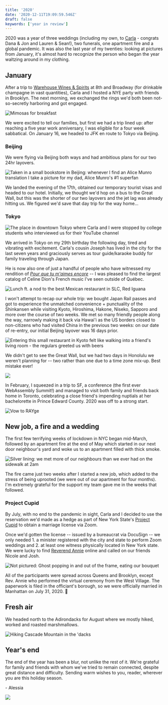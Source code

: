 ```yaml
---
title: '2020'
date: '2020-12-11T19:09:59.546Z'
draft: false
keywords: ['year in review']
---
```


2020 was a year of three weddings (including my own, to [Carla](https://twitter.com/csandersonlaw) - congrats Dana & Jon and Lauren & Sean!), two funerals, one apartment fire and a global pandemic. It was also the last year of my twenties: looking at pictures from January, it's almost hard to recognize the person who began the year waltzing around in my clothing.

## January

After a trip to [Warehouse Wines & Spirits](https://www.warehousewinesandspirits.com/) at 8th and Broadway (for drinkable champagne in vast quantities), Carla and I hosted a NYE party with friends in Brooklyn. The next morning, we exchanged the rings we'd both been not-so-secretly harboring and got engaged.

![Mimosas for breakfast](engagement.jpg)

We were excited to tell our families, but first we had a trip lined up: after reaching a five year work anniversary, I was eligible for a four week sabbatical. On January 16, we headed to JFK en route to Tokyo via Beijing.

### Beijing

We were flying via Beijing both ways and had ambitious plans for our two 24hr layovers.

![Taken in a small bookstore in Beijing: whenever I find an Alice Munro translation I take a picture for my dad, Alice Munro's #1 superfan](beijing2.jpg)

We landed the evening of the 17th, obtained our temporary tourist visas and headed to our hotel. Initially, we thought we'd hop on a bus to the Great Wall, but this was the shorter of our two layovers and the jet lag was already hitting us. We figured we'd save that day trip for the way home...

### Tokyo

![The place in downtown Tokyo where Carla and I were stopped by college students who interviewed us for their YouTube channel](japan4.jpg)

We arrived in Tokyo on my 29th birthday the following day, tired and vibrating with excitement. Carla's cousin Joseph has lived in the city for the last seven years and graciously serves as tour guide/karaoke buddy for family traveling through Japan.

He is now also one of just a handful of people who have witnessed my rendition of [_Pour que tu m'aimes encore_](https://www.youtube.com/watch?v=AzaTyxMduH4) -- I was pleased to find the largest catalog of Celine Dion's French music I've seen outside of Québec.

![Lunch ft. a nod to the best Mexican restaurant in SLC, Red Iguana](japan6.jpg)

I won't attempt to recap our whole trip: we bought Japan Rail passes and got to experience the unmatched convenience + punctuality of the Shinkansen while visiting Kyoto, Hiroshima, Hakone, Niseko, Sapporo and more over the course of two weeks. We met so many friendly people along the way, narrowly making it back via Hawai'i as the US borders closed to non-citizens who had visited China in the previous two weeks: on our date of re-entry, our initial Beijing layover was 16 days prior.

![Entering this small restaurant in Kyoto felt like walking into a friend's living room - the regulars greeted us with beers](japan11.jpg)

We didn't get to see the Great Wall, but we had two days in Honolulu we weren't planning for -- two rather than one due to a time zone mix-up. Best mistake ever!

![](hawaii2.JPG)

In February, I squeezed in a trip to SF, a conference (the first ever WebAssembly Summit!) and managed to visit both family and friends back home in Toronto, celebrating a close friend's impending nuptials at her bachelorette in Prince Edward County. 2020 was off to a strong start.

![Vow to RAYge](pec.jpg)

## New job, a fire and a wedding

The first few terrifying weeks of lockdown in NYC began mid-March, followed by an apartment fire at the end of May which started in our next door neighbour's yard and woke us to an apartment filled with thick smoke.

![Silver lining: we met more of our neighbours than we ever had on the sidewalk at 2am](fire.jpg)

The fire came just two weeks after I started a new job, which added to the stress of being uprooted (we were out of our apartment for four months). I'm extremely grateful for the support my team gave me in the weeks that followed.

### Project Cupid

By July, with no end to the pandemic in sight, Carla and I decided to use the reservation we'd made as a hedge as part of New York State's [Project Cupid](nyc.gov/Cupid) to obtain a marriage license via Zoom.

Once we'd gotten the license -- issued by a bureaucrat via DocuSign -- we only needed 1. a minister registered with the city and state to perform Zoom weddings and 2. at least one witness physically located in New York state. We were lucky to find [Reverend Annie](https://www.revannienyc.com/) online and called on our friends Nicole and Josh.

![Not pictured: Ghost popping in and out of the frame, eating our bouquet](wedding.png)

All of the participants were spread across Queens and Brooklyn, except Rev. Annie who performed the virtual ceremony from the West Village. The paperwork is filed in the officiant's borough, so we were officially married in Manhattan on July 31, 2020. 🎉

## Fresh air

We headed north to the Adirondacks for August where we mostly hiked, worked and roasted marshmallows.

![Hiking Cascade Mountain in the 'dacks](dacks2.jpg)

## Year's end

The end of the year has been a blur, not unlike the rest of it. We're grateful for family and friends with whom we've tried to remain connected, despite great distance and difficulty. Sending warm wishes to you, reader, wherever you are this holiday season.

\- Alessia

![](japan12.jpg)
